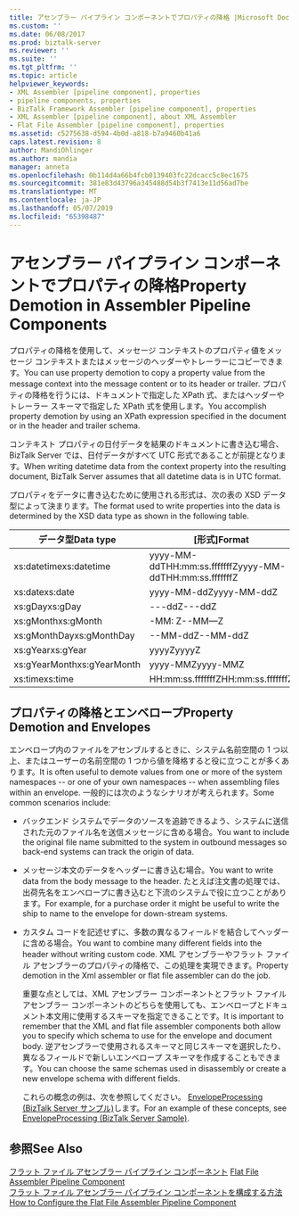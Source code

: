 ```yaml
---
title: アセンブラー パイプライン コンポーネントでプロパティの降格 |Microsoft Docs
ms.custom: ''
ms.date: 06/08/2017
ms.prod: biztalk-server
ms.reviewer: ''
ms.suite: ''
ms.tgt_pltfrm: ''
ms.topic: article
helpviewer_keywords:
- XML Assembler [pipeline component], properties
- pipeline components, properties
- BizTalk Framework Assembler [pipeline component], properties
- XML Assembler [pipeline component], about XML Assembler
- Flat File Assembler [pipeline component], properties
ms.assetid: c5275638-d594-4b0d-a818-b7a9460b41a6
caps.latest.revision: 8
author: MandiOhlinger
ms.author: mandia
manager: anneta
ms.openlocfilehash: 0b114d4a66b4fcb0139403fc22dcacc5c8ec1675
ms.sourcegitcommit: 381e83d43796a345488d54b3f7413e11d56ad7be
ms.translationtype: MT
ms.contentlocale: ja-JP
ms.lasthandoff: 05/07/2019
ms.locfileid: "65398487"
---
```

# <a name="property-demotion-in-assembler-pipeline-components"></a><span data-ttu-id="d2960-102">アセンブラー パイプライン コンポーネントでプロパティの降格</span><span class="sxs-lookup"><span data-stu-id="d2960-102">Property Demotion in Assembler Pipeline Components</span></span>
<span data-ttu-id="d2960-103">プロパティの降格を使用して、メッセージ コンテキストのプロパティ値をメッセージ コンテキストまたはメッセージのヘッダーやトレーラーにコピーできます。</span><span class="sxs-lookup"><span data-stu-id="d2960-103">You can use property demotion to copy a property value from the message context into the message content or to its header or trailer.</span></span> <span data-ttu-id="d2960-104">プロパティの降格を行うには、ドキュメントで指定した XPath 式、またはヘッダーやトレーラー スキーマで指定した XPath 式を使用します。</span><span class="sxs-lookup"><span data-stu-id="d2960-104">You accomplish property demotion by using an XPath expression specified in the document or in the header and trailer schema.</span></span>  
  
 <span data-ttu-id="d2960-105">コンテキスト プロパティの日付データを結果のドキュメントに書き込む場合、BizTalk Server では、日付データがすべて UTC 形式であることが前提となります。</span><span class="sxs-lookup"><span data-stu-id="d2960-105">When writing datetime data from the context property into the resulting document, BizTalk Server assumes that all datetime data is in UTC format.</span></span>  
  
 <span data-ttu-id="d2960-106">プロパティをデータに書き込むために使用される形式は、次の表の XSD データ型によって決まります。</span><span class="sxs-lookup"><span data-stu-id="d2960-106">The format used to write properties into the data is determined by the XSD data type as shown in the following table.</span></span>  
  
|<span data-ttu-id="d2960-107">データ型</span><span class="sxs-lookup"><span data-stu-id="d2960-107">Data type</span></span>|<span data-ttu-id="d2960-108">[形式]</span><span class="sxs-lookup"><span data-stu-id="d2960-108">Format</span></span>|  
|---------------|------------|  
|<span data-ttu-id="d2960-109">xs:datetime</span><span class="sxs-lookup"><span data-stu-id="d2960-109">xs:datetime</span></span>|<span data-ttu-id="d2960-110">yyyy-MM-ddTHH:mm:ss.fffffffZ</span><span class="sxs-lookup"><span data-stu-id="d2960-110">yyyy-MM-ddTHH:mm:ss.fffffffZ</span></span>|  
|<span data-ttu-id="d2960-111">xs:date</span><span class="sxs-lookup"><span data-stu-id="d2960-111">xs:date</span></span>|<span data-ttu-id="d2960-112">yyyy-MM-ddZ</span><span class="sxs-lookup"><span data-stu-id="d2960-112">yyyy-MM-ddZ</span></span>|  
|<span data-ttu-id="d2960-113">xs:gDay</span><span class="sxs-lookup"><span data-stu-id="d2960-113">xs:gDay</span></span>|<span data-ttu-id="d2960-114">---ddZ</span><span class="sxs-lookup"><span data-stu-id="d2960-114">---ddZ</span></span>|  
|<span data-ttu-id="d2960-115">xs:gMonth</span><span class="sxs-lookup"><span data-stu-id="d2960-115">xs:gMonth</span></span>|<span data-ttu-id="d2960-116">-MM: Z</span><span class="sxs-lookup"><span data-stu-id="d2960-116">--MM—Z</span></span>|  
|<span data-ttu-id="d2960-117">xs:gMonthDay</span><span class="sxs-lookup"><span data-stu-id="d2960-117">xs:gMonthDay</span></span>|<span data-ttu-id="d2960-118">--MM-ddZ</span><span class="sxs-lookup"><span data-stu-id="d2960-118">--MM-ddZ</span></span>|  
|<span data-ttu-id="d2960-119">xs:gYear</span><span class="sxs-lookup"><span data-stu-id="d2960-119">xs:gYear</span></span>|<span data-ttu-id="d2960-120">yyyyZ</span><span class="sxs-lookup"><span data-stu-id="d2960-120">yyyyZ</span></span>|  
|<span data-ttu-id="d2960-121">xs:gYearMonth</span><span class="sxs-lookup"><span data-stu-id="d2960-121">xs:gYearMonth</span></span>|<span data-ttu-id="d2960-122">yyyy-MMZ</span><span class="sxs-lookup"><span data-stu-id="d2960-122">yyyy-MMZ</span></span>|  
|<span data-ttu-id="d2960-123">xs:time</span><span class="sxs-lookup"><span data-stu-id="d2960-123">xs:time</span></span>|<span data-ttu-id="d2960-124">HH:mm:ss.fffffffZ</span><span class="sxs-lookup"><span data-stu-id="d2960-124">HH:mm:ss.fffffffZ</span></span>|  
  
## <a name="property-demotion-and-envelopes"></a><span data-ttu-id="d2960-125">プロパティの降格とエンベロープ</span><span class="sxs-lookup"><span data-stu-id="d2960-125">Property Demotion and Envelopes</span></span>  
 <span data-ttu-id="d2960-126">エンベロープ内のファイルをアセンブルするときに、システム名前空間の 1 つ以上、またはユーザーの名前空間の 1 つから値を降格すると役に立つことが多くあります。</span><span class="sxs-lookup"><span data-stu-id="d2960-126">It is often useful to demote values from one or more of the system namespaces -- or one of your own namespaces -- when assembling files within an envelope.</span></span> <span data-ttu-id="d2960-127">一般的には次のようなシナリオが考えられます。</span><span class="sxs-lookup"><span data-stu-id="d2960-127">Some common scenarios include:</span></span>  
  
- <span data-ttu-id="d2960-128">バックエンド システムでデータのソースを追跡できるよう、システムに送信された元のファイル名を送信メッセージに含める場合。</span><span class="sxs-lookup"><span data-stu-id="d2960-128">You want to include the original file name submitted to the system in outbound messages so back-end systems can track the origin of data.</span></span>  
  
- <span data-ttu-id="d2960-129">メッセージ本文のデータをヘッダーに書き込む場合。</span><span class="sxs-lookup"><span data-stu-id="d2960-129">You want to write data from the body message to the header.</span></span> <span data-ttu-id="d2960-130">たとえば注文書の処理では、出荷先名をエンベロープに書き込むと下流のシステムで役に立つことがあります。</span><span class="sxs-lookup"><span data-stu-id="d2960-130">For example, for a purchase order it might be useful to write the ship to name to the envelope for down-stream systems.</span></span>  
  
- <span data-ttu-id="d2960-131">カスタム コードを記述せずに、多数の異なるフィールドを結合してヘッダーに含める場合。</span><span class="sxs-lookup"><span data-stu-id="d2960-131">You want to combine many different fields into the header without writing custom code.</span></span> <span data-ttu-id="d2960-132">XML アセンブラーやフラット ファイル アセンブラーのプロパティの降格で、この処理を実現できます。</span><span class="sxs-lookup"><span data-stu-id="d2960-132">Property demotion in the Xml assembler or flat file assembler can do the job.</span></span>  
  
  <span data-ttu-id="d2960-133">重要な点としては、XML アセンブラー コンポーネントとフラット ファイル アセンブラー コンポーネントのどちらを使用しても、エンベロープとドキュメント本文用に使用するスキーマを指定できることです。</span><span class="sxs-lookup"><span data-stu-id="d2960-133">It is important to remember that the XML and flat file assembler components both allow you to specify which schema to use for the envelope and document body.</span></span> <span data-ttu-id="d2960-134">逆アセンブラーで使用されるスキーマと同じスキーマを選択したり、異なるフィールドで新しいエンベロープ スキーマを作成することもできます。</span><span class="sxs-lookup"><span data-stu-id="d2960-134">You can choose the same schemas used in disassembly or create a new envelope schema with different fields.</span></span>  
  
  <span data-ttu-id="d2960-135">これらの概念の例は、次を参照してください。 [EnvelopeProcessing (BizTalk Server サンプル)](../core/envelopeprocessing-biztalk-server-sample.md)します。</span><span class="sxs-lookup"><span data-stu-id="d2960-135">For an example of these concepts, see [EnvelopeProcessing (BizTalk Server Sample)](../core/envelopeprocessing-biztalk-server-sample.md).</span></span>  
  
## <a name="see-also"></a><span data-ttu-id="d2960-136">参照</span><span class="sxs-lookup"><span data-stu-id="d2960-136">See Also</span></span>  
 <span data-ttu-id="d2960-137">[フラット ファイル アセンブラー パイプライン コンポーネント](../core/flat-file-assembler-pipeline-component.md) </span><span class="sxs-lookup"><span data-stu-id="d2960-137">[Flat File Assembler Pipeline Component](../core/flat-file-assembler-pipeline-component.md) </span></span>  
 [<span data-ttu-id="d2960-138">フラット ファイル アセンブラー パイプライン コンポーネントを構成する方法</span><span class="sxs-lookup"><span data-stu-id="d2960-138">How to Configure the Flat File Assembler Pipeline Component</span></span>](../core/how-to-configure-the-flat-file-assembler-pipeline-component.md)